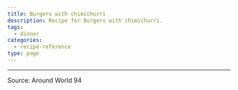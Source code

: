 ```yaml
---
title: Burgers with chimichurri
description: Recipe for Burgers with chimichurri.
tags:
  - dinner
categories:
  - recipe-reference
type: page
---
```


---

Source: Around World 94